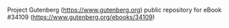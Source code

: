 Project Gutenberg (https://www.gutenberg.org) public repository for eBook #34109 (https://www.gutenberg.org/ebooks/34109)
